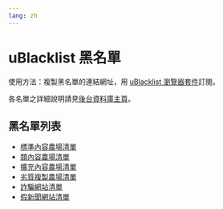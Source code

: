 ```yaml
---
lang: zh
---
```

uBlacklist 黑名單
=================

使用方法：複製黑名單的連結網址，用 [uBlacklist 瀏覽器套件](https://iorate.github.io/ublacklist/docs)訂閱。

各名單之詳細說明請見[後台資料庫主頁](./subscriptions)。

## 黑名單列表
* [標準內容農場清單](../files/blocklist-ublacklist/content-farms.txt)
* [類內容農場清單](../files/blocklist-ublacklist/nearly-content-farms.txt)
* [擴充內容農場清單](../files/blocklist-ublacklist/extra-content-farms.txt)
* [劣質複製農場清單](../files/blocklist-ublacklist/bad-cloners.txt)
* [詐騙網站清單](../files/blocklist-ublacklist/scam-sites.txt)
* [假新聞網站清單](../files/blocklist-ublacklist/fake-news.txt)
